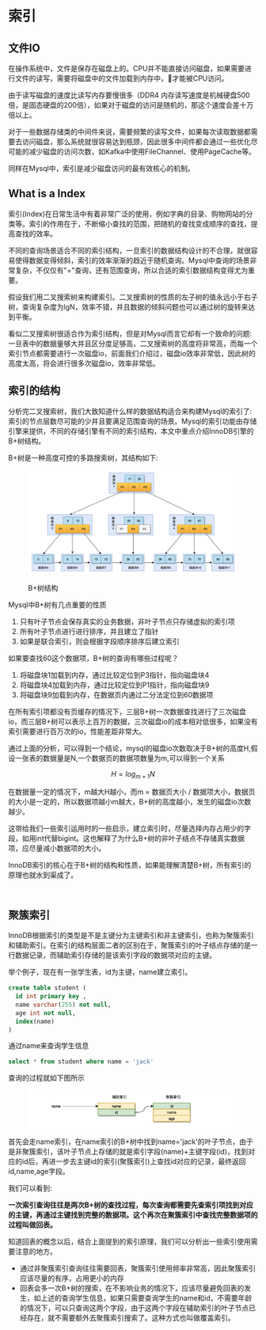 # 索引

## 文件IO

在操作系统中，文件是保存在磁盘上的。CPU并不能直接访问磁盘，如果需要进行文件的读写，需要将磁盘中的文件加载到内存中，才能被CPU访问。

由于读写磁盘的速度比读写内存要慢很多（DDR4 内存读写速度是机械硬盘500倍，是固态硬盘的200倍），如果对于磁盘的访问是随机的，那这个速度会差十万倍以上。

对于一些数据存储类的中间件来说，需要频繁的读写文件，如果每次读取数据都需要去访问磁盘，那么系统就很容易达到瓶颈，因此很多中间件都会通过一些优化尽可能的减少磁盘的访问次数，如Kafka中使用FileChannel、使用PageCache等。

同样在Mysql中，索引是减少磁盘访问的最有效核心的机制。

## What is a Index

索引(Index)在日常生活中有着非常广泛的使用，例如字典的目录、购物网站的分类等。索引的作用在于，不断缩小查找的范围，把随机的查找变成顺序的查找，提高查找的效率。

不同的查询场景适合不同的索引结构，一旦索引的数据结构设计的不合理，就很容易使得数据变得倾斜，索引的效率渐渐的趋近于随机查询。Mysql中查询的场景非常复杂，不仅仅有"="查询，还有范围查询，所以合适的索引数据结构变得尤为重要。

假设我们用二叉搜索树来构建索引。二叉搜索树的性质的左子树的值永远小于右子树，查询复杂度为lgN，效率不错，并且数据的倾斜问题也可以通过树的旋转来达到平衡。

看似二叉搜索树很适合作为索引结构，但是对Mysql而言它却有一个致命的问题:一旦表中的数据量够大并且区分度足够高，二叉搜索树的高度将非常高，而每一个索引节点都需要进行一次磁盘io，前面我们介绍过，磁盘io效率非常低，因此树的高度太高，将会进行很多次磁盘io，效率非常低。



## 索引的结构

分析完二叉搜索树，我们大致知道什么样的数据结构适合来构建Mysql的索引了:索引的节点层数尽可能的少并且要满足范围查询的场景。Mysql的索引功能由存储引擎来提供，不同的存储引擎有不同的索引结构，本文中重点介绍InnoDB引擎的B+树结构。

B+树是一种高度可控的多路搜索树，其结构如下:

<figure><img src="../../.gitbook/assets/image-20220824114339897.png" alt=""><figcaption><p>B+树结构</p></figcaption></figure>

Mysql中B+树有几点重要的性质

1. 只有叶子节点会保存真实的业务数据，非叶子节点只存储虚拟的索引项
2. 所有叶子节点进行进行排序，并且建立了指针
3. 如果是联合索引，则会根据字段顺序排序后建立索引

如果要查找60这个数据项，B+树的查询有哪些过程呢？

1. 将磁盘块1加载到内存，通过比较定位到P3指针，指向磁盘块4
2. 将磁盘块4加载到内存，通过比较定位到P1指针，指向磁盘块9
3. 将磁盘块9加载到内存，在数据页内通过二分法定位到60数据项

在所有索引项都没有页缓存的情况下，三层B+树一次数据查找进行了三次磁盘io，而三层B+树可以表示上百万的数据，三次磁盘io的成本相对低很多，如果没有索引需要进行百万次的io，性能差距非常大。

通过上面的分析，可以得到一个结论，mysql的磁盘io次数取决于B+树的高度H,假设一张表的数据量是N,一个数据页的数据项数量为m,可以得到一个关系

$$
H =log_{m+1}N
$$

在数据量一定的情况下，m越大H越小，而m = 数据页大小 / 数据项大小，数据页的大小是一定的，所以数据项越小m越大，B+树的高度越小，发生的磁盘io次数越少。

这带给我们一些索引运用时的一些启示，建立索引时，尽量选择内存占用少的字段，如用int代替bigint。这也解释了为什么B+树的非叶子结点不存储真实数据项，应尽量减小数据项的大小。

InnoDB索引的核心在于B+树的结构和性质，如果能理解清楚B+树，所有索引的原理也就水到渠成了。

\
聚簇索引
----

InnoDB根据索引的类型是不是主键分为主键索引和非主键索引，也称为聚簇索引和辅助索引。在索引的结构层面二者的区别在于，聚簇索引的叶子结点存储的是一行数据记录，而辅助索引存储的是该索引字段的数据项对应的主键。

举个例子，现在有一张学生表，id为主键，name建立索引。

```sql
create table student (
  id int primary key ,
  name varchar(255) not null,
  age int not null,
  index(name)
)
```

通过name来查询学生信息

```sql
select * from student where name = 'jack'
```

查询的过程就如下图所示

<figure><img src="../../.gitbook/assets/image (1) (1) (1) (1).png" alt=""><figcaption></figcaption></figure>

首先会走name索引，在name索引的B+树中找到name='jack'的叶子节点，由于是非聚簇索引，该叶子节点上存储的就是索引字段(name)+主键字段(id)，找到对应的id后，再进一步去主键id的索引(聚簇索引)上查找id对应的记录，最终返回id,name,age字段。

我们可以看到:

**一次索引查询往往是两次B+树的查找过程，每次查询都需要先查索引项找到对应的主键，再通过主键找到完整的数据项。这个再次在聚簇索引中查找完整数据项的过程叫做回表。**

知道回表的概念以后，结合上面提到的索引原理，我们可以分析出一些索引使用需要注意的地方。

* 通过非聚簇索引查询往往需要回表，聚簇索引使用频率非常高，因此聚簇索引应该尽量的有序，占用更小的内存
* 回表会多一次B+树的搜索，在不影响业务的情况下，应该尽量避免回表的发生，如上述的查询学生信息，如果只需要查询学生的name和id，不需要年龄的情况下，可以只查询这两个字段，由于这两个字段在辅助索引的叶子节点已经存在，就不需要额外去聚簇索引搜索了。这种方式也叫做覆盖索引。



